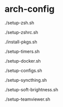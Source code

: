 # arch-config

./setup-zsh.sh

./setup-zshrc.sh

./install-pkgs.sh

./setup-timers.sh

./setup-docker.sh

./setup-configs.sh

./setup-syncthing.sh

./setup-soft-brightness.sh

./setup-teamviewer.sh
